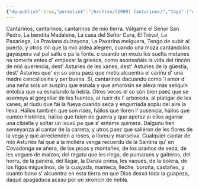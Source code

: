 ```yaml
---
{"dg-publish":true,"permalink":"/Archivo/(1909) Cantarinos/","tags":["#Siglo_20","central","a1909","Pascual_de_la_Quintana","escrito","Oviedo","poema"]}
---
```




Cantarinos, cantarinos,
cantarinos de mió tierra.
Válgame el Señor San Pedro,
La bendita Madalena,
La casa del Señor Cura,
El Trévol, La Paxariega,
La Praviana dulzayona,
La Paxarina melguera,
Tengo de subir al puerto,
y otros mil que la mió aldea
alegren, cuando una moza
cantándolos gayaspera
val pal sallu o pa la fonte.
o cuando un mozu los suelta
metanes na romería
antes d' empezar la griesca,
como asonsañáis la vida
del rincón de mió querencia,
dest' Asturies de les xanes,
dest' Asturies de la güestia,
dest' Asturies que' en so senu
paez que metíu alcuentra
el cariñu d' una madre
cancallosina y per buena.
Sí, cantarinos dacuandu
como 'l amor d' una neña
sois un suspiru que esnala
y que amorosín se alexa
más seliquín entobía
que va esnalando la ñebla.
Otres veces el so són
bien paez que se asemeya
al gorgoliar de les fuentes,
al ruxir de l' arboreda,
al platigar de les xanes,
al riudu que fai la fueya
cuando seca y engurriada
soplu del aire la lleva.
Háilos también que son rises,
háilos que lloren l' ausencia,
háilos que cunten históries,
háilos que falen de guerra
y que apetez ai oílos
agarrar una cibiella
y soltar un ixuxú
pa que s' entame quimera.
Dalgunu tien semeyanza
al cantar de la carreta,
y utros paez que salieron
de les flores de la vega
y que arrecienden a roses,
a lloreu y mariselva.
Cualquier cantar de mió Asturies
fai que a la mollera venga
recuerdu de la Santina
qu' en Covadonga se añera,
de los picos y montañes,
de los praínos de seda,
de les vegues de maízos,
del regatu que les riega,
de pumaraes y gaiteros,
del horru, de la panera,
del llagar, la Danza prima,
les vaques, de la bolera,
de los figos miguelinos,
de la cuayada, manteca,
lleche, boroña, castañes,
y cuanto bono s' alcuentra
en esta tierra en que Dios 
dexxó toda la guapeza,
daqué apagaduca acasu
por un xironcín de ñebla.
